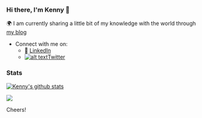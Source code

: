 <!-- Please don't remove this: Grab your social icons from https://github.com/carlsednaoui/gitsocial -->


[1.2]: http://i.imgur.com/wWzX9uB.png (twitter icon without padding)
[1]: [Twitter](https://twitter.com/_Ken0x)

### Hi there, I'm Kenny 👋

<!--
**kennyOlakunle/kennyOlakunle** is a ✨ _special_ ✨ repository because its `README.md` (this file) appears on your GitHub profile.
-->

:earth_africa: I am currently sharing a little bit of my knowledge with the world through [my blog](https://thecodezs.hashnode.dev)

- Connect with me on:
  - :office: [LinkedIn](https://www.linkedin.com/in/kehindeabe/)
  - [![alt text][1.2]][1][Twitter](https://twitter.com/_Ken0x)

### Stats
[![Kenny's github stats](https://github-readme-stats.vercel.app/api?username=kennyOlakunle&count_private=true&show_icons=true&theme=dracula&hide_rank=false&PAT_1)](https://github.com/anuraghazra/github-readme-stats)

![](https://api.githubtrends.io/user/svg/kennyOlakunle/langs?time_range=one_year&include_private=True&theme=classic)


Cheers!
